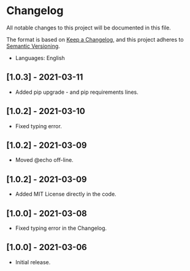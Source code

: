 # Changelog

All notable changes to this project will be documented in this file.

The format is based on [Keep a Changelog](https://keepachangelog.com/en/1.0.0/),
and this project adheres to [Semantic Versioning](https://semver.org/spec/v2.0.0.html).

- Languages: English

## [1.0.3] - 2021-03-11
- Added pip upgrade - and pip requirements lines.

## [1.0.2] - 2021-03-10

- Fixed typing error.

## [1.0.2] - 2021-03-09

- Moved @echo off-line.

## [1.0.2] - 2021-03-09

- Added MIT License directly in the code.

## [1.0.0] - 2021-03-08

- Fixed typing error in the Changelog.

## [1.0.0] - 2021-03-06

- Initial release.


